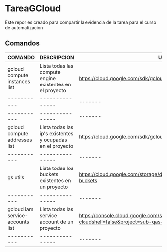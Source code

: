 # TareaGCloud
Este repor es creado para compartir la evidencia de la tarea para el curso de automatizacion

## Comandos 

|   COMANDO   |   DESCRIPCION   |   URL   |
| ----------- | --------------- | ------- |
| gcloud compute instances list | Lista todas las compute engine existentes en el proyecto | https://cloud.google.com/sdk/gcloud/reference/compute/instances/list |
| ----------- | --------------- | ------- |
| ----------- | --------------- | ------- |
| gcloud compute addresses list | Lista todas las ip's existentes y ocupadas en el proyecto | https://cloud.google.com/sdk/gcloud/reference/compute/addresses/list |
| ----------- | --------------- | ------- |
| gs utils | Lista todas los buckets existentes en un proyecto | https://cloud.google.com/storage/docs/listing-buckets#gsutil-list-buckets |
| ----------- | --------------- | ------- |
| gcloud iam service-accounts list | Lista todas las service account de un proyecto | https://console.cloud.google.com/storage/browser?cloudshell=false&project=sub-qas-oms-sterling&prefix= |
| ----------- | --------------- | ------- |

